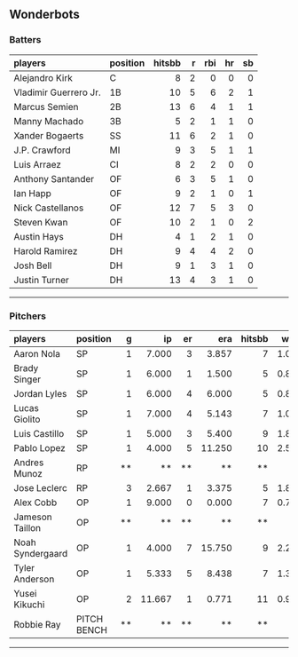 ## Wonderbots

### Batters

 
|players               |position | hitsbb|  r| rbi| hr| sb| 
|:---------------------|:--------|------:|--:|---:|--:|--:| 
|Alejandro Kirk        |C        |      8|  2|   0|  0|  0| 
|Vladimir Guerrero Jr. |1B       |     10|  5|   6|  2|  1| 
|Marcus Semien         |2B       |     13|  6|   4|  1|  1| 
|Manny Machado         |3B       |      5|  2|   1|  1|  0| 
|Xander Bogaerts       |SS       |     11|  6|   2|  1|  0| 
|J.P. Crawford         |MI       |      9|  3|   5|  1|  1| 
|Luis Arraez           |CI       |      8|  2|   2|  0|  0| 
|Anthony Santander     |OF       |      6|  3|   5|  1|  0| 
|Ian Happ              |OF       |      9|  2|   1|  0|  1| 
|Nick Castellanos      |OF       |     12|  7|   5|  3|  0| 
|Steven Kwan           |OF       |     10|  2|   1|  0|  2| 
|Austin Hays           |DH       |      4|  1|   2|  1|  0| 
|Harold Ramirez        |DH       |      9|  4|   4|  2|  0| 
|Josh Bell             |DH       |      9|  1|   3|  1|  0| 
|Justin Turner         |DH       |     13|  4|   3|  1|  0| 


* * *

### Pitchers

 
|players          |position    |  g|     ip| er|    era| hitsbb|  whip| so|  w| sv| 
|:----------------|:-----------|--:|------:|--:|------:|------:|-----:|--:|--:|--:| 
|Aaron Nola       |SP          |  1|  7.000|  3|  3.857|      7| 1.000|  3|  0|  0| 
|Brady Singer     |SP          |  1|  6.000|  1|  1.500|      5| 0.833|  5|  1|  0| 
|Jordan Lyles     |SP          |  1|  6.000|  4|  6.000|      5| 0.833|  5|  0|  0| 
|Lucas Giolito    |SP          |  1|  7.000|  4|  5.143|      7| 1.000|  5|  0|  0| 
|Luis Castillo    |SP          |  1|  5.000|  3|  5.400|      9| 1.800|  8|  0|  0| 
|Pablo Lopez      |SP          |  1|  4.000|  5| 11.250|     10| 2.500|  6|  0|  0| 
|Andres Munoz     |RP          | **|     **| **|     **|     **|    **| **| **| **| 
|Jose Leclerc     |RP          |  3|  2.667|  1|  3.375|      5| 1.875|  4|  0|  0| 
|Alex Cobb        |OP          |  1|  9.000|  0|  0.000|      7| 0.778|  4|  1|  0| 
|Jameson Taillon  |OP          | **|     **| **|     **|     **|    **| **| **| **| 
|Noah Syndergaard |OP          |  1|  4.000|  7| 15.750|      9| 2.250|  2|  0|  0| 
|Tyler Anderson   |OP          |  1|  5.333|  5|  8.438|      7| 1.312|  1|  0|  0| 
|Yusei Kikuchi    |OP          |  2| 11.667|  1|  0.771|     11| 0.943| 11|  2|  0| 
|Robbie Ray       |PITCH BENCH | **|     **| **|     **|     **|    **| **| **| **| 


* * *



